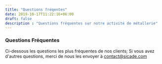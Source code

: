 ```yaml
---
title: "Questions fréqentes"
date: 2019-10-17T11:22:16+06:00
draft: false
description : "Questions fréquentes sur notre activité de métallerie"
---
```


### Questions Fréquentes

Ci-dessous les questions les plus fréquentes de nos clients; Si vous avez d'autres questions, merci de nous les envoyer à contact@sicade.com
